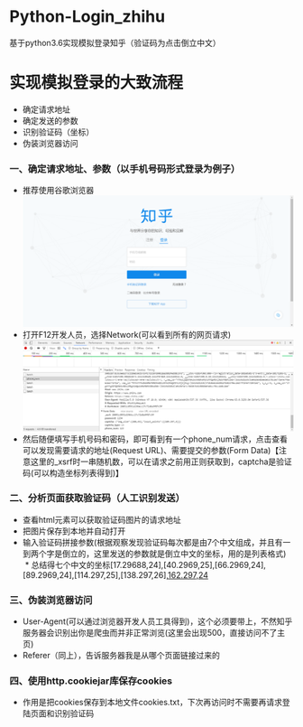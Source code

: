 # Python-Login_zhihu
基于python3.6实现模拟登录知乎（验证码为点击倒立中文）
# 实现模拟登录的大致流程
* 确定请求地址
* 确定发送的参数
* 识别验证码（坐标）
* 伪装浏览器访问
### 一、确定请求地址、参数（以手机号码形式登录为例子）
* 推荐使用谷歌浏览器
![登录首页](https://github.com/legendheng/Python-Login_zhihu/blob/master/index.png)
* 打开F12开发人员，选择Network(可以看到所有的网页请求)
![查看请求信息](https://github.com/legendheng/Python-Login_zhihu/blob/master/getinfo.png)
* 然后随便填写手机号码和密码，即可看到有一个phone_num请求，点击查看可以发现需要请求的地址(Request URL)、需要提交的参数(Form Data)【注意这里的_xsrf时一串随机数，可以在请求之前用正则获取到，captcha是验证码(可以构造坐标列表得到)】

### 二、分析页面获取验证码（人工识别发送）
* 查看html元素可以获取验证码图片的请求地址
* 把图片保存到本地并自动打开
* 输入验证码拼接参数(根据观察发现验证码每次都是由7个中文组成，并且有一到两个字是倒立的，这里发送的参数就是倒立中文的坐标，用的是列表格式)
  * 总结得七个中文的坐标[17.29688,24],[40.2969,25],[66.2969,24],[89.2969,24],[114.297,25],[138.297,26],[162.297,24](该例子若需输入多个验证码时用空格隔开)
### 三、伪装浏览器访问
* User-Agent(可以通过浏览器开发人员工具得到)，这个必须要带上，不然知乎服务器会识别出你是爬虫而并非正常浏览(这里会出现500，直接访问不了主页)
* Referer（同上），告诉服务器我是从哪个页面链接过来的
### 四、使用http.cookiejar库保存cookies
* 作用是把cookies保存到本地文件cookies.txt，下次再访问时不需要再请求登陆页面和识别验证码
